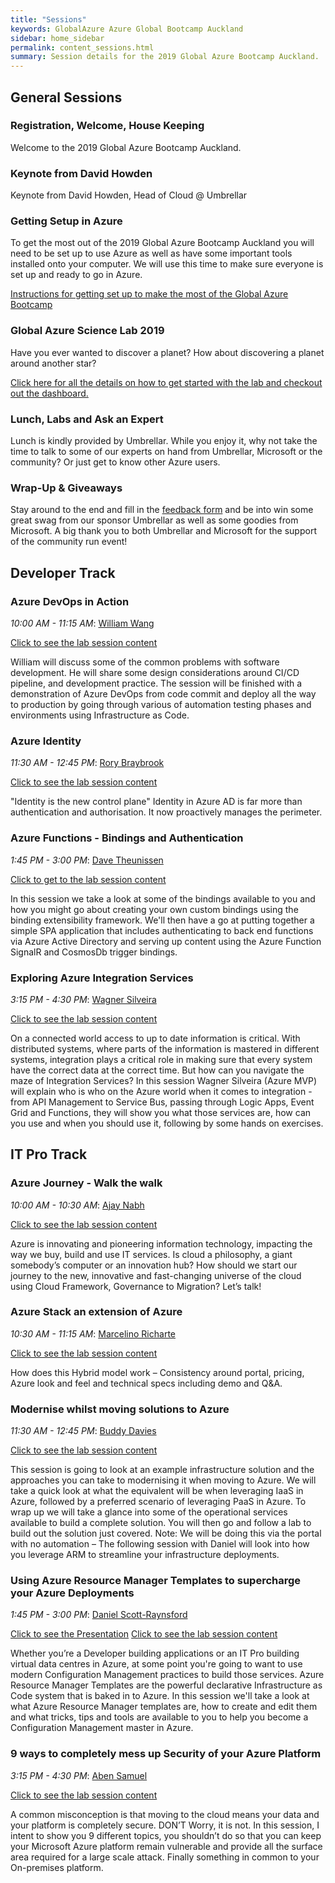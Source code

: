 ```yaml
---
title: "Sessions"
keywords: GlobalAzure Azure Global Bootcamp Auckland
sidebar: home_sidebar
permalink: content_sessions.html
summary: Session details for the 2019 Global Azure Bootcamp Auckland.
---
```


## General Sessions

### Registration, Welcome, House Keeping

Welcome to the 2019 Global Azure Bootcamp Auckland.

### Keynote from David Howden

Keynote from David Howden, Head of Cloud @ Umbrellar

### Getting Setup in Azure

To get the most out of the 2019 Global Azure Bootcamp Auckland you will need to be set up to use Azure as well as have some important tools installed onto your computer.
We will use this time to make sure everyone is set up and ready to go in Azure.

[Instructions for getting set up to make the most of the Global Azure Bootcamp](content_setup.html)

### Global Azure Science Lab 2019

Have you ever wanted to discover a planet? How about discovering a planet around another star?

[Click here for all the details on how to get started with the lab and checkout out the dashboard.](content_sciencelab.html)

### Lunch, Labs and Ask an Expert

Lunch is kindly provided by Umbrellar. While you enjoy it, why not take the time to talk to some of our experts on hand from Umbrellar, Microsoft or the community? Or just get to know other Azure users.

### Wrap-Up & Giveaways

Stay around to the end and fill in the [feedback form](https://forms.office.com/Pages/ResponsePage.aspx?id=r8sgyGvTD0qb55csA6QeXdnsJymPDKZAtU7faCKgTExUOVlPOUZHSUNFVkM1NDVIWkpGTzAxRTlMVi4u) and be into win some great swag from our sponsor Umbrellar as well as some goodies from Microsoft. A big thank you to both Umbrellar and Microsoft for the support of the community run event!

## Developer Track

### Azure DevOps in Action

_10:00 AM - 11:15 AM_: [William Wang](content_presenters.html#william-wang)

[Click to see the lab session content](https://github.com/bwwilliam/azurebootcamp2019)

William will discuss some of the common problems with software development.
He will share some design considerations around CI/CD pipeline, and development practice.
The session will be finished with a demonstration of Azure DevOps from code commit and deploy all the way to production by going through various of automation testing phases and environments using Infrastructure as Code.

### Azure Identity

_11:30 AM - 12:45 PM_: [Rory Braybrook](content_presenters.html#rory-braybrook)

[Click to see the lab session content](https://rbrayb.github.io/global-azure-bootcamp-iam-2019/)

"Identity is the new control plane" Identity in Azure AD is far more than authentication and authorisation. It now proactively manages the perimeter.

### Azure Functions - Bindings and Authentication

_1:45 PM - 3:00 PM_: [Dave Theunissen](content_presenters.html#dave-theunissen)

[Click to get to the lab session content](https://github.com/davetheunissen/AzureFunctionsWorkshop)

In this session we take a look at some of the bindings available to you and how you might go about creating your own custom bindings using the binding extensibility framework.
We'll then have a go at putting together a simple SPA application that includes authenticating to back end functions via Azure Active Directory and serving up content using the Azure Function SignalR and CosmosDb trigger bindings.

### Exploring Azure Integration Services

_3:15 PM - 4:30 PM_: [Wagner Silveira](content_presenters.html#wagner-silveira)

[Click to see the lab session content](https://github.com/wsilveiranz/gab2019)

On a connected world access to up to date information is critical.
With distributed systems, where parts of the information is mastered in different systems, integration plays a critical role in making sure that every system have the correct data at the correct time.
But how can you navigate the maze of Integration Services? In this session Wagner Silveira (Azure MVP) will explain who is who on the Azure world when it comes to integration - from API Management to Service Bus, passing through Logic Apps, Event Grid and Functions, they will show you what those services are, how can you use and when you should use it, following by some hands on exercises.

## IT Pro Track

### Azure Journey - Walk the walk

_10:00 AM - 10:30 AM_: [Ajay Nabh](content_presenters.html#ajay-nabh)

[Click to see the lab session content]()

Azure is innovating and pioneering information technology, impacting the way we buy, build and use IT services.
Is cloud a philosophy, a giant somebody’s computer or an innovation hub? How should we start our journey to the new, innovative and fast-changing universe of the cloud using Cloud Framework, Governance to Migration? Let’s talk!

### Azure Stack an extension of Azure

_10:30 AM - 11:15 AM_: [Marcelino Richarte](content_presenters.html#marcelino-richarte)

[Click to see the lab session content]()

How does this Hybrid model work – Consistency around portal, pricing, Azure look and feel and technical specs including demo and Q&A.

### Modernise whilst moving solutions to Azure

_11:30 AM - 12:45 PM_: [Buddy Davies](content_presenters.html#buddy-davies)

[Click to see the lab session content](https://github.com/whatsupbuddy/AzureGBC2019)

This session is going to look at an example infrastructure solution and the approaches you can take to modernising it when moving to Azure. We will take a quick look at what the equivalent will be when leveraging IaaS in Azure, followed by a preferred scenario of leveraging PaaS in Azure. To wrap up we will take a glance into some of the operational services available to build a complete solution. You will then go and follow a lab to build out the solution just covered. Note: We will be doing this via the portal with no automation – The following session with Daniel will look into how you leverage ARM to streamline your infrastructure deployments.

### Using Azure Resource Manager Templates to supercharge your Azure Deployments

_1:45 PM - 3:00 PM_: [Daniel Scott-Raynsford](content_presenters.html#daniel-scott-raynsford)

[Click to see the Presentation](https://github.com/PlagueHO/Workshop-ARM-Templates/blob/master/ppt/using-azure-resource-manager-templates-to-supercharge-your-azure-deployments.pptx)
[Click to see the lab session content](https://github.com/PlagueHO/Workshop-ARM-Templates)

Whether you’re a Developer building applications or an IT Pro building virtual data centres in Azure, at some point you're going to want to use modern Configuration Management practices to build those services. Azure Resource Manager Templates are the powerful declarative Infrastructure as Code system that is baked in to Azure. In this session we'll take a look at what Azure Resource Manager templates are, how to create and edit them and what tricks, tips and tools are available to you to help you become a Configuration Management master in Azure.

### 9 ways to completely mess up Security of your Azure Platform

_3:15 PM - 4:30 PM_: [Aben Samuel](content_presenters.html#aben-samuel)

[Click to see the lab session content](https://github.com/neop26/securitysessionaklgcb2019)

A common misconception is that moving to the cloud means your data and your platform is completely secure. DON’T Worry, it is not. In this session, I intent to show you 9 different topics, you shouldn’t do so that you can keep your Microsoft Azure platform remain vulnerable and provide all the surface area required for a large scale attack. Finally something in common to your On-premises platform.
